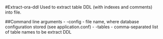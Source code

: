 #Extract-ora-ddl
Used to extract table DDL (with indexes and comments) into file.

##Command line arguments
    - -config - file name, where database configuration stored (see application.conf)
    - -tables - comma-separated list of table names to be extract DDL
        